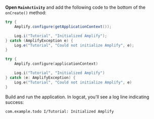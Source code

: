 **Open `MainActivity`** and add the following code to the bottom of the `onCreate()` method:

<amplify-block-switcher>
<amplify-block name="Java">

```java
try {
    Amplify.configure(getApplicationContext());

    Log.i("Tutorial", "Initialized Amplify");
} catch (AmplifyException e) {
    Log.e("Tutorial", "Could not initialize Amplify", e);
}
```

</amplify-block>

<amplify-block name="Kotlin">

```kotlin
try {
    Amplify.configure(applicationContext)

    Log.i("Tutorial", "Initialized Amplify")
} catch (e: AmplifyException) {
    Log.e("Tutorial", "Could not initialize Amplify", e)
}
```

</amplify-block>
</amplify-block-switcher>

Build and run the application.  In logcat, you'll see a log line indicating success:

```console
com.example.todo I/Tutorial: Initialized Amplify
```
